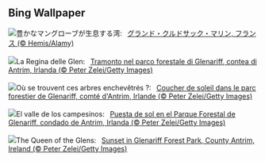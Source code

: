 ## Bing Wallpaper
![](https://www.bing.com/th?id=OHR.Antilles_JA-JP0033254185_UHD.jpg&w=1000)豊かなマングローブが生息する湾:&nbsp;&ensp;[グランド・クルドサック・マリン, フランス (© Hemis/Alamy)](https://www.bing.com/th?id=OHR.Antilles_JA-JP0033254185_UHD.jpg)
<br><br/>
![](https://www.bing.com/th?id=OHR.GlenariffForest_IT-IT2978733344_UHD.jpg&w=1000)La Regina delle Glen:&nbsp;&ensp;[Tramonto nel parco forestale di Glenariff, contea di Antrim, Irlanda (© Peter Zelei/Getty Images)](https://www.bing.com/th?id=OHR.GlenariffForest_IT-IT2978733344_UHD.jpg)
<br><br/>
![](https://www.bing.com/th?id=OHR.GlenariffForest_FR-FR8149555796_UHD.jpg&w=1000)Où se trouvent ces arbres enchevêtrés ?:&nbsp;&ensp;[Coucher de soleil dans le parc forestier de Glenariff, comté d'Antrim, Irlande (© Peter Zelei/Getty Images)](https://www.bing.com/th?id=OHR.GlenariffForest_FR-FR8149555796_UHD.jpg)
<br><br/>
![](https://www.bing.com/th?id=OHR.GlenariffForest_ES-ES8051620183_UHD.jpg&w=1000)El valle de los campesinos:&nbsp;&ensp;[Puesta de sol en el Parque Forestal de Glenariff, condado de Antrim, Irlanda (© Peter Zelei/Getty Images)](https://www.bing.com/th?id=OHR.GlenariffForest_ES-ES8051620183_UHD.jpg)
<br><br/>
![](https://www.bing.com/th?id=OHR.GlenariffForest_EN-GB9562740615_UHD.jpg&w=1000)The Queen of the Glens:&nbsp;&ensp;[Sunset in Glenariff Forest Park, County Antrim, Ireland (© Peter Zelei/Getty Images)](https://www.bing.com/th?id=OHR.GlenariffForest_EN-GB9562740615_UHD.jpg)
<br><br/>
